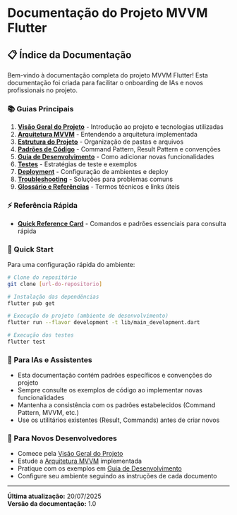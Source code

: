 # Documentação do Projeto MVVM Flutter

## 📋 Índice da Documentação

Bem-vindo à documentação completa do projeto MVVM Flutter! Esta documentação foi criada para facilitar o onboarding de IAs e novos profissionais no projeto.

### 📚 Guias Principais

1. **[Visão Geral do Projeto](./docs/01-visao-geral.md)** - Introdução ao projeto e tecnologias utilizadas
2. **[Arquitetura MVVM](./docs/02-arquitetura-mvvm.md)** - Entendendo a arquitetura implementada
3. **[Estrutura do Projeto](./docs/03-estrutura-projeto.md)** - Organização de pastas e arquivos
4. **[Padrões de Código](./docs/04-padroes-codigo.md)** - Command Pattern, Result Pattern e convenções
5. **[Guia de Desenvolvimento](./docs/05-guia-desenvolvimento.md)** - Como adicionar novas funcionalidades
6. **[Testes](./docs/06-testes.md)** - Estratégias de teste e exemplos
7. **[Deployment](./docs/07-deployment.md)** - Configuração de ambientes e deploy
8. **[Troubleshooting](./docs/08-troubleshooting.md)** - Soluções para problemas comuns
9. **[Glossário e Referências](./docs/09-glossario-referencias.md)** - Termos técnicos e links úteis

### ⚡ Referência Rápida
- **[Quick Reference Card](./docs/quick-reference.md)** - Comandos e padrões essenciais para consulta rápida

### 🚀 Quick Start

Para uma configuração rápida do ambiente:

```bash
# Clone do repositório
git clone [url-do-repositorio]

# Instalação das dependências
flutter pub get

# Execução do projeto (ambiente de desenvolvimento)
flutter run --flavor development -t lib/main_development.dart

# Execução dos testes
flutter test
```

### 🎯 Para IAs e Assistentes

- Esta documentação contém padrões específicos e convenções do projeto
- Sempre consulte os exemplos de código ao implementar novas funcionalidades
- Mantenha a consistência com os padrões estabelecidos (Command Pattern, MVVM, etc.)
- Use os utilitários existentes (Result, Commands) antes de criar novos

### 👥 Para Novos Desenvolvedores

- Comece pela [Visão Geral do Projeto](./docs/01-visao-geral.md)
- Estude a [Arquitetura MVVM](./docs/02-arquitetura-mvvm.md) implementada
- Pratique com os exemplos em [Guia de Desenvolvimento](./docs/05-guia-desenvolvimento.md)
- Configure seu ambiente seguindo as instruções de cada documento

---

**Última atualização:** 20/07/2025  
**Versão da documentação:** 1.0
